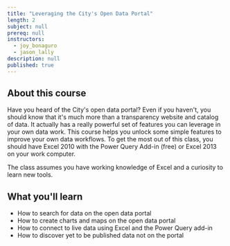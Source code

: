 ```yaml
---
title: "Leveraging the City's Open Data Portal"
length: 2
subject: null
prereq: null
instructors: 
  - joy_bonaguro
  - jason_lally
description: null
published: true
---
```




## About this course
Have you heard of the City's open data portal? Even if you haven't, you should know that it's much more than a transparency website and catalog of data. It actually has a really powerful set of features you can leverage in your own data work. This course helps you unlock some simple features to improve your own data workflows. To get the most out of this class, you should have Excel 2010 with the Power Query Add-in (free) or Excel 2013 on your work computer. 

The class assumes you have working knowledge of Excel and a curiosity to learn new tools.

## What you'll learn

- How to search for data on the open data portal
- How to create charts and maps on the open data portal
- How to connect to live data using Excel and the Power Query add-in
- How to discover yet to be published data not on the portal
